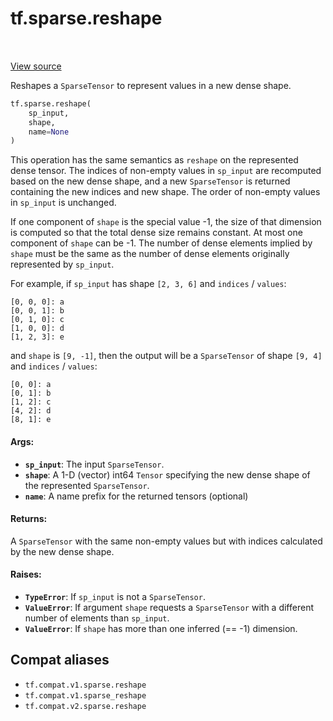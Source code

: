 <div itemscope itemtype="http://developers.google.com/ReferenceObject">
<meta itemprop="name" content="tf.sparse.reshape" />
<meta itemprop="path" content="Stable" />
</div>

# tf.sparse.reshape

<!-- Insert buttons and diff -->

<table class="tfo-notebook-buttons tfo-api" align="left">
</table>

<a target="_blank" href="/code/stable/tensorflow/python/ops/sparse_ops.py">View source</a>



Reshapes a `SparseTensor` to represent values in a new dense shape.

``` python
tf.sparse.reshape(
    sp_input,
    shape,
    name=None
)
```



<!-- Placeholder for "Used in" -->

This operation has the same semantics as `reshape` on the represented dense
tensor.  The indices of non-empty values in `sp_input` are recomputed based
on the new dense shape, and a new `SparseTensor` is returned containing the
new indices and new shape.  The order of non-empty values in `sp_input` is
unchanged.

If one component of `shape` is the special value -1, the size of that
dimension is computed so that the total dense size remains constant.  At
most one component of `shape` can be -1.  The number of dense elements
implied by `shape` must be the same as the number of dense elements
originally represented by `sp_input`.

For example, if `sp_input` has shape `[2, 3, 6]` and `indices` / `values`:

    [0, 0, 0]: a
    [0, 0, 1]: b
    [0, 1, 0]: c
    [1, 0, 0]: d
    [1, 2, 3]: e

and `shape` is `[9, -1]`, then the output will be a `SparseTensor` of
shape `[9, 4]` and `indices` / `values`:

    [0, 0]: a
    [0, 1]: b
    [1, 2]: c
    [4, 2]: d
    [8, 1]: e

#### Args:


* <b>`sp_input`</b>: The input `SparseTensor`.
* <b>`shape`</b>: A 1-D (vector) int64 `Tensor` specifying the new dense shape of the
  represented `SparseTensor`.
* <b>`name`</b>: A name prefix for the returned tensors (optional)


#### Returns:

A `SparseTensor` with the same non-empty values but with indices calculated
by the new dense shape.



#### Raises:


* <b>`TypeError`</b>: If `sp_input` is not a `SparseTensor`.
* <b>`ValueError`</b>:  If argument `shape` requests a `SparseTensor` with a different
  number of elements than `sp_input`.
* <b>`ValueError`</b>:  If `shape` has more than one inferred (== -1) dimension.

## Compat aliases

* `tf.compat.v1.sparse.reshape`
* `tf.compat.v1.sparse_reshape`
* `tf.compat.v2.sparse.reshape`

